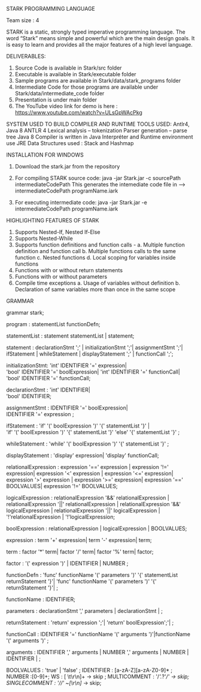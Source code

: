 STARK PROGRAMMING LANGUAGE

Team size : 4

STARK is a static, strongly typed imperative programming language. The word “Stark” means simple and powerful which are the main design goals. It is easy to learn and provides all the major features of a high level language.

DELIVERABLES:

1. Source Code is available in Stark/src folder
2. Executable is available in Stark/executable folder
3. Sample programs are available in Stark/data/stark_programs folder
4. Intermediate Code for those programs are available under Stark/data/intermediate_code folder
5. Presentation is under main folder
6. The YouTube video link for demo is here : https://www.youtube.com/watch?v=ULsGpWAcPkg

SYSTEM USED TO BUILD COMPILER AND RUNTIME
TOOLS USED: Antlr4, Java 8
ANTLR 4
  Lexical analysis – tokenization
  Parser generation – parse tree
Java 8
  Compiler is written in Java 
  Interpréter and Runtime environment use JRE
  Data Structures used : Stack and Hashmap

INSTALLATION FOR WINDOWS
1. Download the stark.jar from the repository
2. For compiling STARK source code:
        java -jar Stark.jar -c sourcePath intermediateCodePath
   This generates the intemediate code file in --> intermediateCodePath programName.iark

3. For executing intermediate code:
        java -jar Stark.jar -e intermediateCodePath programName.iark

HIGHLIGHTING FEATURES OF STARK
1. Supports Nested-If, Nested If-Else
2. Supports Nested-While
3. Supports function definitions and function calls -
		a. Multiple function definition and function call
		b. Multiple functions calls to the same function
		c. Nested functions
		d. Local scoping for variables inside functions
4. Functions with or without return statements
5. Functions with or without parameters
6. Compile time exceptions
		a. Usage of variables without definition
		b. Declaration of same variables more than once in the same scope

GRAMMAR

grammar stark;

program :  statementList functionDefn;

statementList : statement  statementList |
                statement;

statement : declarationStmt ';' |
            initializationStmt ';'|
            assignmentStmt ';'|
            ifStatement |
            whileStatement |
            displayStatement ';' |
            functionCall ';';

initializationStmt: 'int' IDENTIFIER '=' expression|      
                    'bool' IDENTIFIER '=' boolExpression| 
                    'int' IDENTIFIER '=' functionCall|    
                    'bool' IDENTIFIER '=' functionCall;

declarationStmt : 'int' IDENTIFIER|                       
                  'bool' IDENTIFIER;                      

assignmentStmt : IDENTIFIER '=' boolExpression|           
                 IDENTIFIER '=' expression ;              

ifStatement : 'if' '(' boolExpression ')' '{' statementList '}' |                               
              'if' '(' boolExpression ')' '{' statementList '}' 'else' '{' statementList '}' ;  

whileStatement : 'while' '(' boolExpression ')' '{' statementList '}' ; 

displayStatement : 'display' expression|
                   'display' functionCall; 

relationalExpression : expression '==' expression |
                       expression '!=' expression|
                       expression '<' expression |
                       expression '<=' expression|
                       expression '>' expression |
                       expression '>=' expression|
                       expression '==' BOOLVALUES|
                       expression '!=' BOOLVALUES;

logicalExpression : relationalExpression '&&' relationalExpression |
                    relationalExpression '||' relationalExpression |
                    relationalExpression '&&' logicalExpression |
                    relationalExpression '||' logicalExpression |
                    '!'relationalExpression |
                    '!'logicalExpression;

boolExpression : relationalExpression |
                 logicalExpression |
                 BOOLVALUES;

expression : term '+' expression|
             term '-' expression|
             term;
			 
term : factor '*' term|
       factor '/' term|
       factor '%' term|
       factor;
	   
factor : '(' expression ')' | IDENTIFIER | NUMBER ;

functionDefn : 'func' functionName '(' parameters ')' '{' statementList  returnStatement '}'|
               'func' functionName '(' parameters ')' '{' returnStatement '}'|  ;

functionName : IDENTIFIER;

parameters : declarationStmt ',' parameters |
             declarationStmt |  ;

returnStatement : 'return' expression ';'|
                  'return' boolExpression';'|  ;

functionCall : IDENTIFIER '=' functionName '(' arguments ')'|functionName '(' arguments ')' ;

arguments : IDENTIFIER ',' arguments | NUMBER ',' arguments | NUMBER | IDENTIFIER |  ;

BOOLVALUES : 'true' | 'false' ;
IDENTIFIER : [a-zA-Z][a-zA-Z0-9]* ;
NUMBER :[0-9]+;
WS : [ \t\r\n]+ -> skip ;
MULTICOMMENT : '/*'.*?'*/' -> skip;
SINGLECOMMENT : '//' ~[\r\n]* -> skip;
